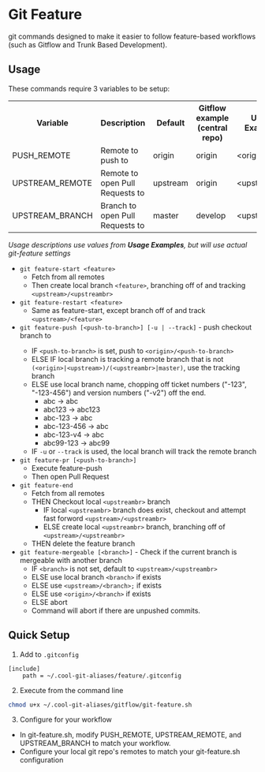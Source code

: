 # Git Feature

git commands designed to make it easier to follow feature-based workflows (such as Gitflow and Trunk Based Development).  

## Usage
These commands require 3 variables to be setup:

<table>
  <tr><th>Variable</th><th>Description</th><th>Default</th><th>Gitflow example<br/>(central repo)</th><th>Usage Examples</th></tr>
  <tr><td>PUSH_REMOTE</td><td>Remote to push to</td><td>origin</td><td>origin</td><td>&lt;origin&gt;</td></tr>
  <tr><td>UPSTREAM_REMOTE</td><td>Remote to open Pull Requests to</td><td>upstream</td><td>origin</td><td>&lt;upstream&gt;</td></tr>
  <tr><td>UPSTREAM_BRANCH</td><td>Branch to open Pull Requests to</td><td>master</td><td>develop</td><td>&lt;upstreambr&gt;</td></tr>
 </table>

*Usage descriptions use values from **Usage Examples**, but will use actual git-feature settings*

* `git feature-start <feature>`
    * Fetch from all remotes
    * Then create local branch `<feature>`, branching off of and tracking `<upstream>/<upstreambr>`
* `git feature-restart <feature>`
    * Same as feature-start, except branch off of and track `<upstream>/<feature>`
* `git feature-push [<push-to-branch>] [-u | --track]` - push checkout branch to <origin>
    * IF `<push-to-branch>` is set, push to `<origin>/<push-to-branch>`
    * ELSE IF local branch is tracking a remote branch that is not `(<origin>|<upstream>)/(<upstreambr>|master)`, use the tracking branch
    * ELSE use local branch name, chopping off ticket numbers ("-123", "-123-456") and version numbers ("-v2") off the end.
        * abc -> abc
        * abc123 -> abc123
        * abc-123 -> abc
        * abc-123-456 -> abc
        * abc-123-v4 -> abc
        * abc99-123 -> abc99
    * IF `-u` or `--track` is used, the local branch will track the remote branch
* `git feature-pr [<push-to-branch>]`
    * Execute feature-push
    * Then open Pull Request
* `git feature-end`
    * Fetch from all remotes
    * THEN Checkout local `<upstreambr>` branch
        * IF local `<upstreambr>` branch does exist, checkout and attempt fast forword `<upstream>/<upstreambr>`
        * ELSE create local `<upstreambr>` branch, branching off of `<upstream>/<upstreambr>`
    * THEN delete the feature branch
* `git feature-mergeable [<branch>]` - Check if the current branch is mergeable with another branch
    * IF `<branch>` is not set, default to `<upstream>/<upstreambr>`
    * ELSE use local branch `<branch>` if exists
    * ELSE use `<upstream>/<branch>;` if exists
    * ELSE use `<origin>/<branch>` if exists
    * ELSE abort
    * Command will abort if there are unpushed commits.

## Quick Setup
1) Add to `.gitconfig`
```
[include]
    path = ~/.cool-git-aliases/feature/.gitconfig
```

2) Execute from the command line
```bash
chmod u+x ~/.cool-git-aliases/gitflow/git-feature.sh
```

3) Configure for your workflow
* In git-feature.sh, modify PUSH_REMOTE, UPSTREAM_REMOTE, and UPSTREAM_BRANCH to match your workflow.
* Configure your local git repo's remotes to match your git-feature.sh configuration
